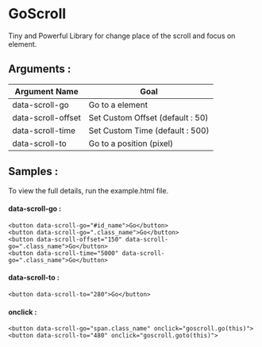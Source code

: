 # GoScroll
Tiny and Powerful Library for change place of the scroll and focus on element.



## Arguments : 


| Argument Name  | Goal |
| ------------- | ------------- | 
| data-scroll-go  	| Go to a element  |     
| data-scroll-offset  | Set Custom Offset (default : 50)  |
| data-scroll-time  | Set Custom Time (default : 500)  |           
| data-scroll-to  | Go to a position (pixel)  |    


## Samples :

To view the full details, run the example.html file.

#### data-scroll-go :
```
<button data-scroll-go="#id_name">Go</button>
<button data-scroll-go=".class_name">Go</button>
<button data-scroll-offset="150" data-scroll-go=".class_name">Go</button>
<button data-scroll-time="5000" data-scroll-go=".class_name">Go</button>
```
#### data-scroll-to :
```
<button data-scroll-to="280">Go</button>
```
#### onclick :
```
<button data-scroll-go="span.class_name" onclick="goscroll.go(this)">
<button data-scroll-to="480" onclick="goscroll.goto(this)">
```

